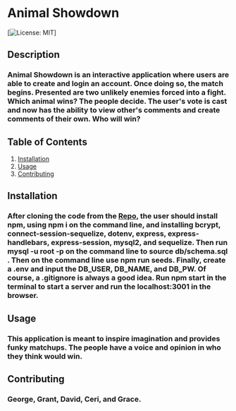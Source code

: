# Animal Showdown

[![License: MIT](https://img.shields.io/badge/License-MIT-yellow.svg)]


## Description

### Animal Showdown is an interactive application where users are able to create and login an account. Once doing so, the match begins. Presented are two unlikely enemies forced into a fight. Which animal wins? The people decide. The user's vote is cast and now has the ability to view other's comments and create comments of their own. Who will win?

## Table of Contents

1. [Installation](#installation)
2. [Usage](#usage)
3. [Contributing](#contributing)

## Installation <a id="installation"></a>

### After cloning the code from the [Repo](https://github.com/gstockha/group-project-ii/pull/31), the user should install npm, using npm i on the command line, and installing bcrypt, connect-session-sequelize, dotenv, express, express-handlebars, express-session, mysql2, and sequelize. Then run mysql -u root -p on the command line to source db/schema.sql . Then on the command line use npm run seeds. Finally, create a .env and input the DB_USER, DB_NAME, and DB_PW. Of course, a .gitignore is always a good idea. Run npm start in the terminal to start a server and run the localhost:3001 in the browser.

## Usage <a id="usage"></a>

### This application is meant to inspire imagination and provides funky matchups. The people have a voice and opinion in who they think would win.

## Contributing <a id="contributing"></a>

### George, Grant, David, Ceri, and Grace.
